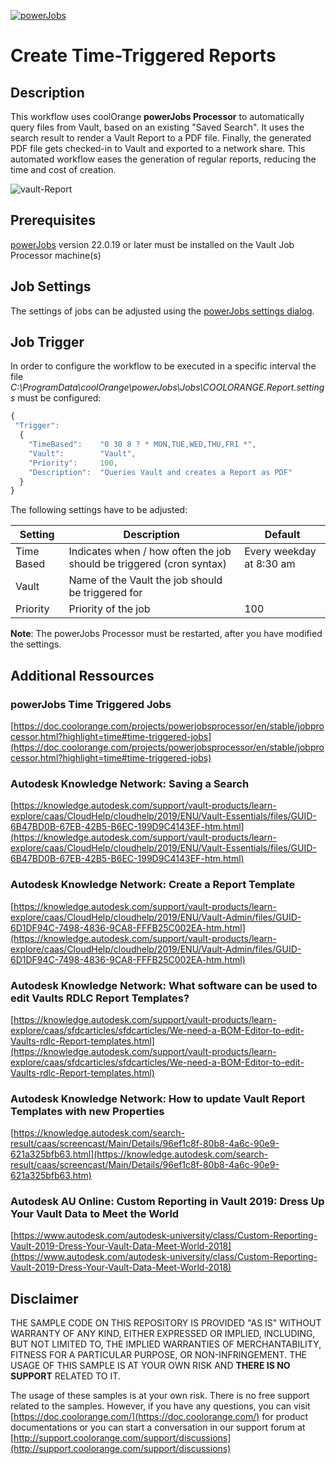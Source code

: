 [![powerJobs](https://img.shields.io/badge/powerJobs_Processor-22.0.19-orange.svg)](https://www.coolorange.com/powerjobs)

# Create Time-Triggered Reports

## Description
This workflow uses coolOrange **powerJobs Processor** to automatically query files from Vault, based on an existing "Saved Search". It uses the search result to render a Vault Report to a PDF file. Finally, the generated PDF file gets checked-in to Vault and exported to a network share. This automated workflow eases the generation of regular reports, reducing the time and cost of creation.

![vault-Report](https://user-images.githubusercontent.com/36193155/166458090-79ebc61e-196e-444f-a353-df77c5a24f37.jpg)

## Prerequisites
[powerJobs](https://www.coolorange.com/powerjobs) version 22.0.19 or later must be installed on the Vault Job Processor machine(s)

## Job Settings
The settings of jobs can be adjusted using the [powerJobs  settings dialog](https://doc.coolorange.com/projects/coolorange-powerjobsprocessordocs/en/stable/job_configuration/#powerjobs-settings-dialog).

## Job Trigger

In order to configure the workflow to be executed in a specific interval the file *C:\ProgramData\coolOrange\powerJobs\Jobs\COOLORANGE.Report.settings* must be configured:

```javascript
{
 "Trigger":
  {
    "TimeBased":	"0 30 8 ? * MON,TUE,WED,THU,FRI *",
    "Vault":		"Vault",
    "Priority":		100,
    "Description":	"Queries Vault and creates a Report as PDF"
  }
}
```
The following settings have to be adjusted:

<table>
  <thead>
    <tr>
      <th>Setting</th>
      <th>Description</th>
      <th>Default</th>
    </tr>
  </thead>
  <tbody>
    <tr>
      <td>Time Based</td>
      <td>Indicates when / how often the job should be triggered (cron syntax)</td>
      <td>Every weekday at 8:30 am</td>
    </tr>
    <tr>
      <td>Vault</td>
      <td>Name of the Vault the job should be triggered for</td>
      <td></td>
    </tr>
    <tr>
      <td>Priority</td>
      <td>Priority of the job</td>
      <td>100</td>
    </tr>
  </theaed>
</table>  

**Note**: The powerJobs Processor must be restarted, after you have modified the settings.

## Additional Ressources

### powerJobs Time Triggered Jobs
[https://doc.coolorange.com/projects/powerjobsprocessor/en/stable/jobprocessor.html?highlight=time#time-triggered-jobs](https://doc.coolorange.com/projects/powerjobsprocessor/en/stable/jobprocessor.html?highlight=time#time-triggered-jobs)

### Autodesk Knowledge Network: Saving a Search
[https://knowledge.autodesk.com/support/vault-products/learn-explore/caas/CloudHelp/cloudhelp/2019/ENU/Vault-Essentials/files/GUID-6B47BD0B-67EB-42B5-B6EC-199D9C4143EF-htm.html](https://knowledge.autodesk.com/support/vault-products/learn-explore/caas/CloudHelp/cloudhelp/2019/ENU/Vault-Essentials/files/GUID-6B47BD0B-67EB-42B5-B6EC-199D9C4143EF-htm.html)

### Autodesk Knowledge Network: Create a Report Template
[https://knowledge.autodesk.com/support/vault-products/learn-explore/caas/CloudHelp/cloudhelp/2019/ENU/Vault-Admin/files/GUID-6D1DF94C-7498-4836-9CA8-FFFB25C002EA-htm.html](https://knowledge.autodesk.com/support/vault-products/learn-explore/caas/CloudHelp/cloudhelp/2019/ENU/Vault-Admin/files/GUID-6D1DF94C-7498-4836-9CA8-FFFB25C002EA-htm.html)

### Autodesk Knowledge Network: What software can be used to edit Vaults RDLC Report Templates?
[https://knowledge.autodesk.com/support/vault-products/learn-explore/caas/sfdcarticles/sfdcarticles/We-need-a-BOM-Editor-to-edit-Vaults-rdlc-Report-templates.html](https://knowledge.autodesk.com/support/vault-products/learn-explore/caas/sfdcarticles/sfdcarticles/We-need-a-BOM-Editor-to-edit-Vaults-rdlc-Report-templates.html)

### Autodesk Knowledge Network: How to update Vault Report Templates with new Properties
[https://knowledge.autodesk.com/search-result/caas/screencast/Main/Details/96ef1c8f-80b8-4a6c-90e9-621a325bfb63.html](https://knowledge.autodesk.com/search-result/caas/screencast/Main/Details/96ef1c8f-80b8-4a6c-90e9-621a325bfb63.htm)

### Autodesk AU Online: Custom Reporting in Vault 2019: Dress Up Your Vault Data to Meet the World
[https://www.autodesk.com/autodesk-university/class/Custom-Reporting-Vault-2019-Dress-Your-Vault-Data-Meet-World-2018](https://www.autodesk.com/autodesk-university/class/Custom-Reporting-Vault-2019-Dress-Your-Vault-Data-Meet-World-2018)


## Disclaimer

THE SAMPLE CODE ON THIS REPOSITORY IS PROVIDED "AS IS" WITHOUT WARRANTY OF ANY KIND, EITHER EXPRESSED OR IMPLIED, INCLUDING, BUT NOT LIMITED TO, THE IMPLIED WARRANTIES OF MERCHANTABILITY, FITNESS FOR A PARTICULAR PURPOSE, OR NON-INFRINGEMENT.
THE USAGE OF THIS SAMPLE IS AT YOUR OWN RISK AND **THERE IS NO SUPPORT** RELATED TO IT.

The usage of these samples is at your own risk. There is no free support related to the samples. However, if you have any questions, you can visit [https://doc.coolorange.com/](https://doc.coolorange.com/) for product documentations or you can start a conversation in our support forum at [http://support.coolorange.com/support/discussions](http://support.coolorange.com/support/discussions)
